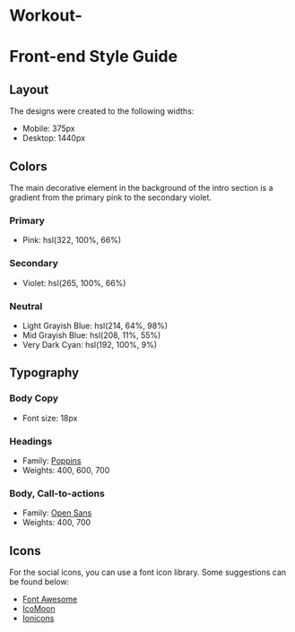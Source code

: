 # Workout-
# Front-end Style Guide

## Layout

The designs were created to the following widths:

- Mobile: 375px
- Desktop: 1440px

## Colors

The main decorative element in the background of the intro section is a gradient from the primary pink to the secondary violet.

### Primary

- Pink: hsl(322, 100%, 66%)

### Secondary

- Violet: hsl(265, 100%, 66%)

### Neutral

- Light Grayish Blue: hsl(214, 64%, 98%)
- Mid Grayish Blue: hsl(208, 11%, 55%)
- Very Dark Cyan: hsl(192, 100%, 9%)

## Typography

### Body Copy

- Font size: 18px

### Headings

- Family: [Poppins](https://fonts.google.com/specimen/Poppins)
- Weights: 400, 600, 700

### Body, Call-to-actions

- Family: [Open Sans](https://fonts.google.com/specimen/Open+Sans)
- Weights: 400, 700

## Icons

For the social icons, you can use a font icon library. Some suggestions can be found below:

- [Font Awesome](https://fontawesome.com/)
- [IcoMoon](https://icomoon.io/)
- [Ionicons](https://ionicons.com/)
